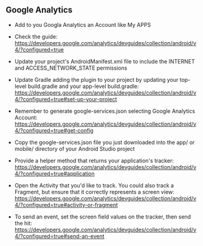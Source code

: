 Google Analytics
-----------------

 - Add to you Googla Analytics an Account like My APPS
 
 - Check the guide:  
 https://developers.google.com/analytics/devguides/collection/android/v4/?configured=true
 
 - Update your project's AndroidManifest.xml file to include the INTERNET and ACCESS_NETWORK_STATE permissions  
 
 - Update Gradle adding the plugin to your project by updating your top-level build.gradle and your app-level build.gradle:  
 https://developers.google.com/analytics/devguides/collection/android/v4/?configured=true#set-up-your-project
 
 - Remember to generate google-services.json selecting Google Analytics Account:  
 https://developers.google.com/analytics/devguides/collection/android/v4/?configured=true#get-config
 
 - Copy the google-services.json file you just downloaded into the app/ or mobile/ directory of your Android Studio project
 
 - Provide a helper method that returns your application's tracker:  
 https://developers.google.com/analytics/devguides/collection/android/v4/?configured=true#application
 
 - Open the Activity that you'd like to track. You could also track a Fragment, but ensure that it correctly represents a screen view:  
 https://developers.google.com/analytics/devguides/collection/android/v4/?configured=true#activity-or-fragment
 
 - To send an event, set the screen field values on the tracker, then send the hit:  
 https://developers.google.com/analytics/devguides/collection/android/v4/?configured=true#send-an-event